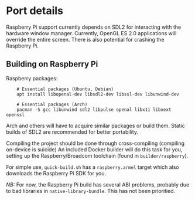 # Port details

Raspberry Pi support currently depends on SDL2 for interacting with the hardware window manager. Currently, OpenGL ES 2.0 applications will override the entire screen. There is also potential for crashing the Raspberry Pi.

## Building on Raspberry Pi
Raspberry packages:

        # Essential packages (Ubuntu, Debian)
        apt install libopenal-dev libsdl2-dev libssl-dev libunwind-dev

        # Essential packages (Arch)
        pacman -S gcc libunwind sdl2 libpulse openal libx11 libxext openssl

Arch and others will have to acquire similar packages or build them.
Static builds of SDL2 are recommended for better portability.

Compiling the project should be done through cross-compiling (compiling on-device is suicide)
An included Docker builder will do this task for you, setting up the Raspberry/Broadcom toolchain (found in `builder/raspberry`).

For simple use, `quick-build.sh` has a `raspberry.armel` target which also downloads the Raspberry Pi SDK for you.

*NB:* For now, the Raspberry Pi build has several ABI problems, probably due to bad libraries in `native-library-bundle`. This has not been prioritied.
